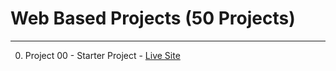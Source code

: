 # Web Based Projects (50 Projects)

<hr>

00. Project 00 - Starter Project - [Live Site](https://hardcore-noyce-38d2e3.netlify.app/)
